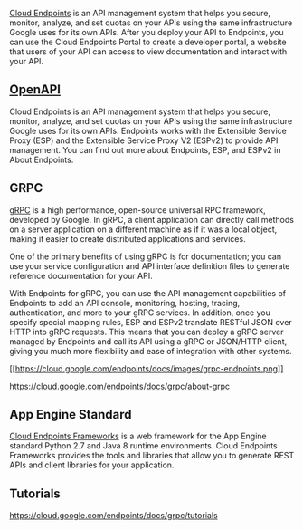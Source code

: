 [Cloud Endpoints](https://cloud.google.com/endpoints/docs/) is an API management system that helps you secure, monitor, analyze, and set quotas on your APIs using the same infrastructure Google uses for its own APIs. After you deploy your API to Endpoints, you can use the Cloud Endpoints Portal to create a developer portal, a website that users of your API can access to view documentation and interact with your API.

## [OpenAPI](https://cloud.google.com/endpoints/docs/openapi)

Cloud Endpoints is an API management system that helps you secure, monitor, analyze, and set quotas on your APIs using the same infrastructure Google uses for its own APIs. Endpoints works with the Extensible Service Proxy (ESP) and the Extensible Service Proxy V2 (ESPv2) to provide API management. You can find out more about Endpoints, ESP, and ESPv2 in About Endpoints.




## GRPC

[gRPC](https://grpc.io/) is a high performance, open-source universal RPC framework, developed by Google. In gRPC, a client application can directly call methods on a server application on a different machine as if it was a local object, making it easier to create distributed applications and services.

One of the primary benefits of using gRPC is for documentation; you can use your service configuration and API interface definition files to generate reference documentation for your API. 

With Endpoints for gRPC, you can use the API management capabilities of Endpoints to add an API console, monitoring, hosting, tracing, authentication, and more to your gRPC services. In addition, once you specify special mapping rules, ESP and ESPv2 translate RESTful JSON over HTTP into gRPC requests. This means that you can deploy a gRPC server managed by Endpoints and call its API using a gRPC or JSON/HTTP client, giving you much more flexibility and ease of integration with other systems.

[[https://cloud.google.com/endpoints/docs/images/grpc-endpoints.png]]

https://cloud.google.com/endpoints/docs/grpc/about-grpc

## App Engine Standard

[Cloud Endpoints Frameworks](https://cloud.google.com/endpoints/docs/frameworks/about-cloud-endpoints-frameworks) is a web framework for the App Engine standard Python 2.7 and Java 8 runtime environments. Cloud Endpoints Frameworks provides the tools and libraries that allow you to generate REST APIs and client libraries for your application.



## Tutorials

https://cloud.google.com/endpoints/docs/grpc/tutorials